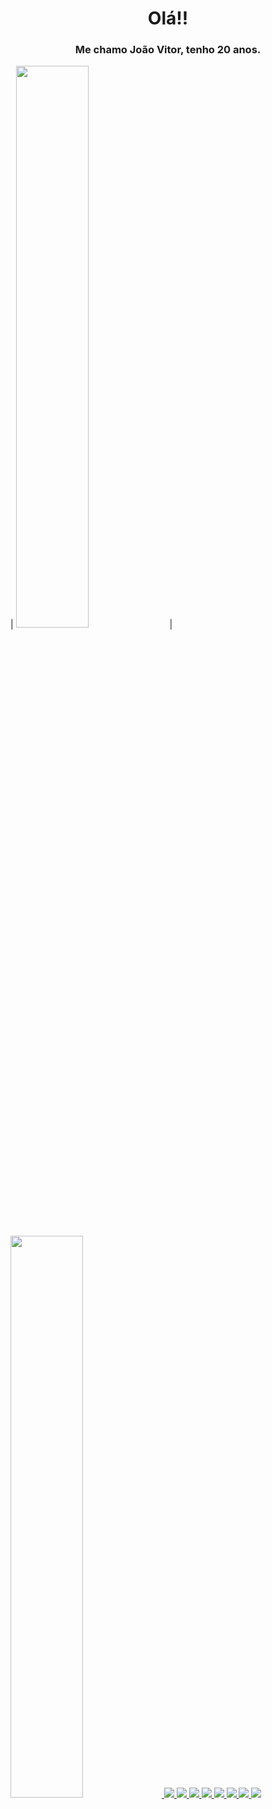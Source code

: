<div>
  <h1 align="center">Olá!!</h1>
  <h3 align="center">Me chamo João Vitor, tenho 20 anos.</h3>
</div>
<div>
  | <a href="https://github.com/joaovtfor"><img width="48%" src="https://github-readme-stats.vercel.app/api?username=joaovtfor&show_icons=true&bg_color=DEG,1C1C1C,778899&title_color=DCDCDC&text_color=DCDCDC&icon_color=C0C0C0&hide_border=true&custom_title=Stats"/></a> | <a href="https://github.com/joaovtfor"><img width="48%" src=https://github-readme-stats.vercel.app/api/top-langs/?username=joaovtfor&custom_title=Languages&show_icons=true&bg_color=DEG,778899,1C1C1C&title_color=DCDCDC&text_color=DCDCDC&icon_color=C0C0C0&hide_border=true&layout=compact |
  | ------------- | ------------- |
</div> 
   <a href="https://wa.me/5554999303946"/>
   <img src="https://img.shields.io/badge/WhatsApp-25D366?style=for-the-badge&logo=whatsapp&logoColor=white" type="_blank"/>
   <a href="https://www.instagram.com/joaovtfor"/>
   <img src="https://img.shields.io/badge/Instagram-E4405F?style=for-the-badge&logo=instagram&logoColor=white" type="_blank"/>
   <a href = "mailto: joaovtfor@hotmail.com"/>
   <img src="https://img.shields.io/badge/Microsoft_Outlook-0078D4?style=for-the-badge&logo=microsoft-outlook&logoColor=white" type="blank"/>
   <a href = "https://github.com/joaovtfor">
   <img src="https://img.shields.io/badge/HTML-239120?style=for-the-badge&logo=html5&logoColor=white"/>
   <img src="https://img.shields.io/badge/CSS-239120?&style=for-the-badge&logo=css3&logoColor=white"/>
   <img src="https://img.shields.io/badge/JavaScript-323330?style=for-the-badge&logo=javascript&logoColor=F7DF1E"/>
   <img src="https://img.shields.io/badge/Python-14354C?style=for-the-badge&logo=python&logoColor=white"/>
   <img src="https://img.shields.io/badge/React-20232A?style=for-the-badge&logo=react&logoColor=61DAFB"/>
